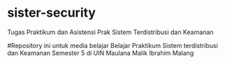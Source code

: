 # sister-security
Tugas Praktikum dan Asistensi Prak Sistem Terdistribusi dan Keamanan 

#Repository ini untuk media belajar
Belajar Praktikum Sistem terdistribusi dan Keamanan Semester 5 di UIN Maulana Malik Ibrahim Malang
